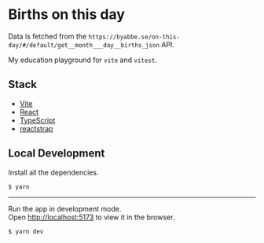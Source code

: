 # Births on this day

Data is fetched from the `https://byabbe.se/on-this-day/#/default/get__month___day__births_json` API.

My education playground for `vite` and `vitest`.

## Stack

- [Vite](https://vitejs.dev/)
- [React](https://reactjs.org/)
- [TypeScript](https://www.typescriptlang.org/)
- [reactstrap](https://reactstrap.github.io/)

## Local Development

Install all the dependencies.

```bash
$ yarn
```

---

Run the app in development mode.\
Open [http://localhost:5173](http://localhost:5173) to view it in the browser.

```bash
$ yarn dev
```
